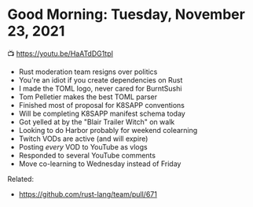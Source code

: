 # Good Morning: Tuesday, November 23, 2021

📺 <https://youtu.be/HaATdDG1tpI>

* Rust moderation team resigns over politics
* You're an idiot if you create dependencies on Rust
* I made the TOML logo, never cared for BurntSushi
* Tom Pelletier makes the best TOML parser 
* Finished most of proposal for K8SAPP conventions
* Will be completing K8SAPP manifest schema today
* Got yelled at by the "Blair Trailer Witch" on walk
* Looking to do Harbor probably for weekend colearning
* Twitch VODs are active (and will expire)
* Posting *every* VOD to YouTube as vlogs
* Responded to several YouTube comments
* Move co-learning to Wednesday instead of Friday

Related:

* <https://github.com/rust-lang/team/pull/671>
